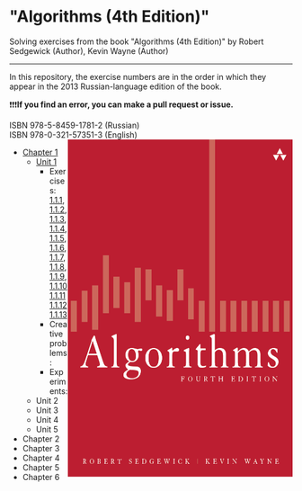 #  "Algorithms (4th Edition)"
Solving exercises from the book "Algorithms (4th Edition)" by Robert Sedgewick (Author), Kevin Wayne (Author)

---

In this repository, the exercise numbers are in the order in which they appear in the 2013 Russian-language edition of the book.

❗️❗️❗️**If you find an error, you can make a pull request or issue.**

ISBN 978-5-8459-1781-2 (Russian)<br>
ISBN 978-0-321-57351-3 (English)
<a href="url"><img src="src/main/resources/cover.png" align="right" height="600" width="400"></a>

* <a href = "https://github.com/savra/AlgorithmsByRobertSedgewickAndKevinWayne/tree/master/src/main/java/com/hvdbs/savra/algorithmsbyrobertsedgewickandkevinwayne/Chapter1">Chapter 1</a>
  * <a href = "https://github.com/savra/AlgorithmsByRobertSedgewickAndKevinWayne/tree/master/src/main/java/com/hvdbs/savra/algorithmsbyrobertsedgewickandkevinwayne/Chapter1/Unit1">Unit 1</a>
    * Exercises:
    <a href = "https://github.com/savra/AlgorithmsByRobertSedgewickAndKevinWayne/blob/master/src/main/java/com/hvdbs/savra/algorithmsbyrobertsedgewickandkevinwayne/Chapter1/Unit1/Task_01.java">1.1.1</a>,
    <a href = "https://github.com/savra/AlgorithmsByRobertSedgewickAndKevinWayne/blob/master/src/main/java/com/hvdbs/savra/algorithmsbyrobertsedgewickandkevinwayne/Chapter1/Unit1/Task_02.java">1.1.2</a>,
    <a href = "https://github.com/savra/AlgorithmsByRobertSedgewickAndKevinWayne/blob/master/src/main/java/com/hvdbs/savra/algorithmsbyrobertsedgewickandkevinwayne/Chapter1/Unit1/Task_03.java">1.1.3</a>,
    <a href = "https://github.com/savra/AlgorithmsByRobertSedgewickAndKevinWayne/blob/master/src/main/java/com/hvdbs/savra/algorithmsbyrobertsedgewickandkevinwayne/Chapter1/Unit1/Task_04.java">1.1.4</a>,
    <a href = "https://github.com/savra/AlgorithmsByRobertSedgewickAndKevinWayne/blob/master/src/main/java/com/hvdbs/savra/algorithmsbyrobertsedgewickandkevinwayne/Chapter1/Unit1/Task_05.java">1.1.5</a>,
    <a href = "https://github.com/savra/AlgorithmsByRobertSedgewickAndKevinWayne/blob/master/src/main/java/com/hvdbs/savra/algorithmsbyrobertsedgewickandkevinwayne/Chapter1/Unit1/Task_06.java">1.1.6</a>,
    <a href = "https://github.com/savra/AlgorithmsByRobertSedgewickAndKevinWayne/blob/master/src/main/java/com/hvdbs/savra/algorithmsbyrobertsedgewickandkevinwayne/Chapter1/Unit1/Task_07.java">1.1.7</a>,
    <a href = "https://github.com/savra/AlgorithmsByRobertSedgewickAndKevinWayne/blob/master/src/main/java/com/hvdbs/savra/algorithmsbyrobertsedgewickandkevinwayne/Chapter1/Unit1/Task_08.java">1.1.8</a>,
    <a href = "https://github.com/savra/AlgorithmsByRobertSedgewickAndKevinWayne/blob/master/src/main/java/com/hvdbs/savra/algorithmsbyrobertsedgewickandkevinwayne/Chapter1/Unit1/Task_09.java">1.1.9</a>,
    <a href = "https://github.com/savra/AlgorithmsByRobertSedgewickAndKevinWayne/blob/master/src/main/java/com/hvdbs/savra/algorithmsbyrobertsedgewickandkevinwayne/Chapter1/Unit1/Task_10.java">1.1.10</a>
    <a href = "https://github.com/savra/AlgorithmsByRobertSedgewickAndKevinWayne/blob/master/src/main/java/com/hvdbs/savra/algorithmsbyrobertsedgewickandkevinwayne/Chapter1/Unit1/Task_11.java">1.1.11</a>
    <a href = "https://github.com/savra/AlgorithmsByRobertSedgewickAndKevinWayne/blob/master/src/main/java/com/hvdbs/savra/algorithmsbyrobertsedgewickandkevinwayne/Chapter1/Unit1/Task_12.java">1.1.12</a>
    <a href = "https://github.com/savra/AlgorithmsByRobertSedgewickAndKevinWayne/blob/master/src/main/java/com/hvdbs/savra/algorithmsbyrobertsedgewickandkevinwayne/Chapter1/Unit1/Task_13.java">1.1.13</a>
    * Creative problems:
    * Experiments:
  * Unit 2
  * Unit 3
  * Unit 4
  * Unit 5
* Chapter 2
* Chapter 3
* Chapter 4
* Chapter 5
* Chapter 6
